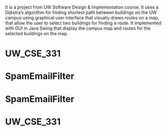 It is a project from UW Software Design & Implementation course. It uses a Dijkstra’s algorithm for finding shortest
path between buildings on the UW campus using graphical user interface that visually draws routes on a map, that allow
the user to select two buildings for finding a route. It implemented with GUI in Java Swing that display the campus map
and routes for the selected buildings on the map.
# UW_CSE_331
# SpamEmailFilter
# SpamEmailFilter
# UW_CSE_331
